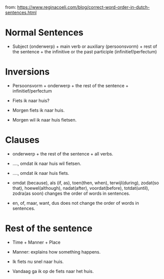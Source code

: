 from: https://www.reginacoeli.com/blog/correct-word-order-in-dutch-sentences.html

# Normal Sentences
- Subject (onderwerp) + main verb or auxiliary (persoonsvorm) + rest of the sentence + the infinitive or the past participle (infinitief/perfectum)

# Inversions
- Persoonsvorm + onderwerp + the rest of the sentence + infinitief/perfectum

- Fiets ik naar huis?
- Morgen fiets ik naar huis.
- Morgen wil ik naar huis fietsen.

# Clauses
- onderwerp + the rest of the sentence + all verbs.

- ...., omdat ik naar huis wil fietsen.
- ...., omdat ik naar huis fiets.

- omdat (because), als (if, as), toen(then, when), terwijl(during), zodat(so that), hoewel(although), nadat(after), voordat(before), totdat(until), zodra(as soon) changes the order of words in sentences.
- en, of, maar, want, dus does not change the order of words in sentences.

# Rest of the sentence
- Time + Manner + Place
- Manner: explains how something happens.

- Ik fiets nu snel naar huis.
- Vandaag ga ik op de fiets naar het huis.
